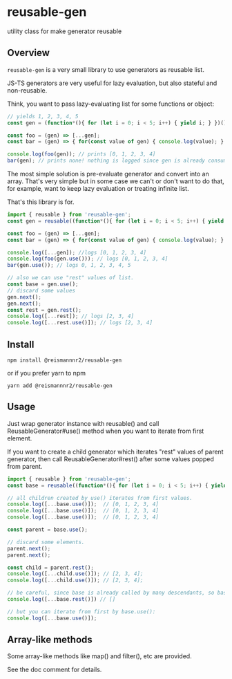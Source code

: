 # reusable-gen

utility class for make generator reusable

## Overview

`reusable-gen` is a very small library to use generators as reusable list.

JS-TS generators are very useful for lazy evaluation, but also stateful and non-reusable.

Think, you want to pass lazy-evaluating list for some functions or object:

```javascript
// yields 1, 2, 3, 4, 5
const gen = (function*(){ for (let i = 0; i < 5; i++) { yield i; } })();

const foo = (gen) => [...gen];
const bar = (gen) => { for(const value of gen) { console.log(value); } }

console.log(foo(gen)); // prints [0, 1, 2, 3, 4]
bar(gen); // prints none! nothing is logged since gen is already consumed.
```

The most simple solution is pre-evaluate generator and convert into an array.
That's very simple but in some case we can't or don't want to do that, 
for example, want to keep lazy evaluation or treating infinite list.

That's this library is for.

```javascript
import { reusable } from 'reusable-gen';
const gen = reusable((function*(){ for (let i = 0; i < 5; i++) { yield i; } })());

const foo = (gen) => [...gen];
const bar = (gen) => { for(const value of gen) { console.log(value); } }

console.log([...gen]); //logs [0, 1, 2, 3, 4]
console.log(foo(gen.use())); // logs [0, 1, 2, 3, 4]
bar(gen.use()); // logs 0, 1, 2, 3, 4, 5

// also we can use "rest" values of list.
const base = gen.use();
// discard some values
gen.next();
gen.next();
const rest = gen.rest();
console.log([...rest]); // logs [2, 3, 4]
console.log([...rest.use()]); // logs [2, 3, 4]
```

## Install

```
npm install @reismannnr2/reusable-gen
```

or if you prefer yarn to npm

```
yarn add @reismannnr2/reusable-gen
```

## Usage

Just wrap generator instance with reusable() and call ReusableGenerator#use() method when you want to iterate from first element.

If you want to create a child generator which iterates "rest" values of parent generator, then call ReusableGenerator#rest() after some values popped from parent.

```javascript
import { reusable } from 'reusable-gen';
const base = reusable((function*(){ for (let i = 0; i < 5; i++) { yield i; } })());

// all children created by use() iterates from first values.
console.log([...base.use()]);  // [0, 1, 2, 3, 4]
console.log([...base.use()]);  // [0, 1, 2, 3, 4]
console.log([...base.use()]);  // [0, 1, 2, 3, 4]

const parent = base.use();

// discard some elements.
parent.next();
parent.next();

const child = parent.rest();
console.log([...child.use()]); // [2, 3, 4];
console.log([...child.use()]); // [2, 3, 4];

// be careful, since base is already called by many descendants, so base.rest() iterates nothing.
console.log([...base.rest()]) // []

// but you can iterate from first by base.use():
console.log([...base.use()]);
```

## Array-like methods

Some array-like methods like map() and filter(), etc are provided.

See the doc comment for details.
